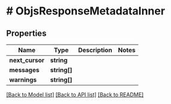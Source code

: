# # ObjsResponseMetadataInner

## Properties

Name | Type | Description | Notes
------------ | ------------- | ------------- | -------------
**next_cursor** | **string** |  |
**messages** | **string[]** |  |
**warnings** | **string[]** |  |

[[Back to Model list]](../../README.md#models) [[Back to API list]](../../README.md#endpoints) [[Back to README]](../../README.md)
